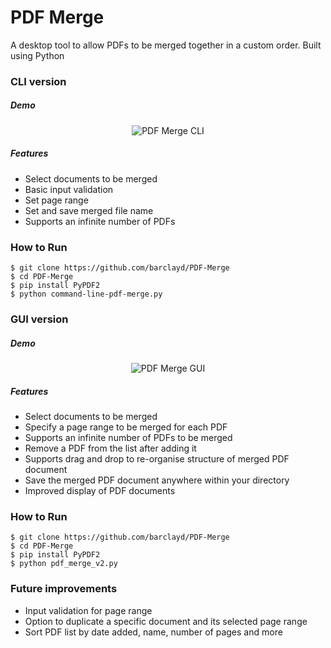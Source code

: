# PDF Merge

A desktop tool to allow PDFs to be merged together in a custom order. Built using Python

### CLI version

##### Demo

<p align="center">
  <img alt="PDF Merge CLI" src='https://user-images.githubusercontent.com/39765499/56249196-c524c300-60a2-11e9-853b-a3b335e1811a.gif'>
</p>

##### Features

* Select documents to be merged
* Basic input validation
* Set page range
* Set and save merged file name
* Supports an infinite number of PDFs


### How to Run

```
$ git clone https://github.com/barclayd/PDF-Merge
$ cd PDF-Merge
$ pip install PyPDF2
$ python command-line-pdf-merge.py
```

### GUI version

##### Demo

<p align="center">
  <img alt="PDF Merge GUI" src='https://user-images.githubusercontent.com/39765499/56248547-52b2e380-60a0-11e9-934c-dc1541d0c723.gif'>
</p>

##### Features

* Select documents to be merged
* Specify a page range to be merged for each PDF
* Supports an infinite number of PDFs to be merged
* Remove a PDF from the list after adding it
* Supports drag and drop to re-organise structure of merged PDF document
* Save the merged PDF document anywhere within your directory
* Improved display of PDF documents

### How to Run

```
$ git clone https://github.com/barclayd/PDF-Merge
$ cd PDF-Merge
$ pip install PyPDF2
$ python pdf_merge_v2.py
```


### Future improvements

* Input validation for page range
* Option to duplicate a specific document and its selected page range
* Sort PDF list by date added, name, number of pages and more
